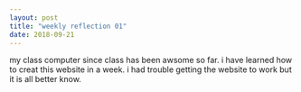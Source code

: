```yaml
---
layout: post
title: "weekly reflection 01"
date: 2018-09-21
---
```


<p>my class computer since class has been awsome so far. i have learned how to creat this website in a week. i had trouble getting the website to work but it is all better know.</a></p>

